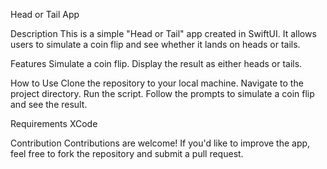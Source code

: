 Head or Tail App


Description
This is a simple "Head or Tail" app created in SwiftUI. It allows users to simulate a coin flip and see whether it lands on heads or tails.

Features
Simulate a coin flip.
Display the result as either heads or tails.

How to Use
Clone the repository to your local machine.
Navigate to the project directory.
Run the script.
Follow the prompts to simulate a coin flip and see the result.

Requirements
XCode

Contribution
Contributions are welcome! If you'd like to improve the app, feel free to fork the repository and submit a pull request.

